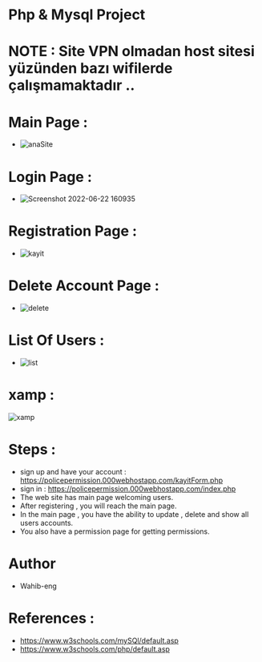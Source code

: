 # Php & Mysql Project 

# NOTE : Site VPN olmadan host sitesi yüzünden bazı wifilerde çalışmamaktadır .. 

# Main Page :

- ![anaSite](https://user-images.githubusercontent.com/75446834/175063717-a38f3e60-0e01-41da-a783-d08fbac98d95.png)


# Login Page : 

- ![Screenshot 2022-06-22 160935](https://user-images.githubusercontent.com/75446834/175064013-681fb931-7bf4-4cf4-b07d-49e0b638574c.png)

# Registration Page :

- ![kayit](https://user-images.githubusercontent.com/75446834/175064251-1547d752-0dab-4cc9-9398-e2321b1bc5d0.png)

# Delete Account Page :
- ![delete](https://user-images.githubusercontent.com/75446834/175064489-3fd1de15-e628-410c-9976-2fa7bb1584b8.png)


# List Of Users :
- ![list](https://user-images.githubusercontent.com/75446834/175064684-8a1660b5-69b5-45cd-99ff-4d84e9b5c668.png)

# xamp : 
![xamp](https://user-images.githubusercontent.com/75446834/175104813-20676a73-4fbc-45af-b3df-80c1d28d7d79.png)


# Steps : 

- sign up and have your account : https://policepermission.000webhostapp.com/kayitForm.php
- sign in : https://policepermission.000webhostapp.com/index.php
- The web site has main page welcoming users. 
- After registering , you will reach the main page. 
- In the main page , you have the ability to update , delete and show all users accounts. 
- You also have a permission page for getting permissions. 



# Author
- Wahib-eng 


# References :  

- https://www.w3schools.com/mySQl/default.asp 
- https://www.w3schools.com/php/default.asp


